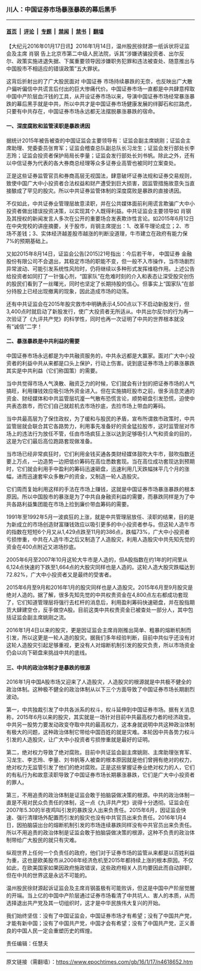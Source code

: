 ### 川人：中国证券市场暴涨暴跌的幕后黑手

---

#### [首页](../../../..?n4618652) &nbsp;|&nbsp; [评论](../../../../../epoch-comment?n4618652) &nbsp;|&nbsp; [专题](../../../../../epoch-special?n4618652) &nbsp;|&nbsp; [禁闻](../../../../../epoch-news?n4618652) &nbsp;|&nbsp; [禁书](../../../../../books?n4618652) &nbsp;|&nbsp; [翻墙](https://github.com/gfw-breaker/nogfw/blob/master/README.md?n4618652)


<div class="post_content" id="artbody" itemprop="articleBody">
 <!-- article content begin -->
 <p>
  【大纪元2016年01月17日讯】2016年1月14日，温州股民徐财源一纸诉状将证监会及主席
  <ok href="https://www.epochtimes.com/gb/tag/%E8%82%96%E9%92%A2.html">
   肖钢
  </ok>
  告上北京市第二中级人民法院，诉其“涉嫌诱骗投资者、出尔反尔、政策实施进退失据、下属重要领导因涉嫌职务犯罪和违法被查处、随意推出与中国股市不相适应的错误政策”五大罪状。
 </p>
 <p>
  这背后折射出的了广大股民面对
  <ok href="https://www.epochtimes.com/gb/tag/%E4%B8%AD%E5%9B%BD%E8%AF%81%E5%88%B8.html">
   中国证券
  </ok>
  市场持续暴跌的无奈，也反映出广大散户偏听偏信中共谎言后付出的巨大惨痛代价。中国证券市场一直都是中共肆意榨取中国中产阶层血汗钱的工具，从开设证券市场以来，导演中国证券市场经常暴涨暴跌的幕后黑手就是中共，所以中共才是中国证券市场健康发展的绊脚石和拦路虎，只要有中共存在，中国证券市场永远都无法摆脱暴涨暴跌的宿命。
 </p>
 <p>
  <h4>
   一、深度腐败和监管渎职是暴跌诱因
  </h4>
  <p>
   据统计2015年被告被查的中国证监会主要领导有：证监会副主席姚刚；证监会主席助理、党委委员张育军；证监会稽查总队副总队长习龙生；证监会发行部处长李志玲；证监会投资者保护局局长李量；证监会发行部处长刘书帆。除此之外，还有以中信证券为代表的各大券商总经理等众多证券业高管也被同时立案查处。
  </p>
  <p>
   正是这些证券监管官员和券商高层无视国法，肆意破坏证券法规和证券交易规则，致使中国广大中小投资者合法权益和财产遭受到巨大损害，因监管措施故意失当直接酿成了罕见的股灾。所以中共证券监管体制的深度腐败是暴跌的直接诱因。
  </p>
  <p>
   不仅如此，中共证券业管理层故意渎职，并在公共媒体面前利用谎言欺骗广大中小投资者做出错误投资决策，以实现其个人既得利益。中共证监会主要领导如
   <ok href="https://www.epochtimes.com/gb/tag/%E8%82%96%E9%92%A2.html">
    肖钢
   </ok>
   及其授权的新闻发言人多次在公开的重要场合发表欺诈性言论。如2015年6月12日在中央党校的讲座摘要，关于股市，肖钢主席提出：1、改革牛理论成立；2、市场不差钱；3、实体经济越差股市越涨的判断没道理，牛市建立在政府有能力保7%的预期基础上。
  </p>
  <p>
   又如2015年8月14日，证监会公告[2015]21号指出：今后若干年，
   <ok href="https://www.epochtimes.com/gb/tag/%E4%B8%AD%E5%9B%BD%E8%AF%81%E5%88%B8.html">
    中国证券
   </ok>
   金融股份有限公司不会退出，其稳定市场的职能不变，但一般不入市操作，当市场剧烈异常波动、可能引发系统性风险时，仍将继续以多种形式发挥维稳作用。上述公告给投资者如同打了一针强心剂，“国家队”在危难时刻的介入和表态让深受股灾创伤的股民们看到了一丝曙光，同时也坚定了长期持股的信心。但事实上“国家队”在部分持股上已经出现撤离的现象，因此造成市场的动荡。
  </p>
  <p>
   还有中共证监会在2015年股灾救市中明确表示4,500点以下不启动新股发行，但3,400点时就启动了新股发行，使广大投资者无所适从。中共出尔反尔的行为再一次验证了《九评共产党》的科学性，同时也再一次证明了中共的世界根本就没有“诚信”二字！
  </p>
  <p>
   <h4>
    二、暴涨暴跌是中共利益的需要
   </h4>
   <p>
    中国证券市场永远都是为中共融资服务的，中共永远都是大赢家。面对广大中小投资者的利益中共从来都是口头上保护，行动上伤害。说到底证券市场上的暴涨暴跌其实是中共利益（它们称国策）的需要。
   </p>
   <p>
    当中共觉得市场人气涣散、融资乏力的时候，它们就会有计划的把证券市场的人气搞旺，利用赚钱效应吸引场外资金进入。但在实施搞旺股市之前，很多消息灵通的资金、财经媒体和中共监管层坑瀣一气散布恐慌言论，顺势砸盘引发恐慌，迫使中共表态救市，而它们自己就趁机去市场抄底，去捡市场上带血的筹码。
   </p>
   <p>
    当中共最高层为了保住政权，为了缓和与股民的矛盾，宣布所谓救市政策时，中共监管层就会联合其它各路势力，利用事先准备好的资金猛拉股市，这时监管层对市场上的违法行为放任不管，任由市场疯狂上涨以达到足够吸引人气和资金的目的，这是为它们最后高位跑路套现做准备。
   </p>
   <p>
    当市场已经非常疯狂时，它们利用金钱买通各类财经媒体鼓吹大牛市，鼓吹指数还要上万点，一边造势一边把低价筹码在高位悉数套现。当在高位成功套现达到预期时，它们就会利用手中盈利的筹码迅速砸盘，迅速利用几天跌幅抹平几个月的涨幅，进而迅速套牢众多散户的资金，又制造一轮人造股灾。
   </p>
   <p>
    它们周而复始利用这样的手法在市场上赚钱，这就是中国证券市场暴涨暴跌的根本原因。所以中国股市的暴涨是为了中共自身融资利益的需要，而暴跌同样是为了中共各路利益集团能在市场上捡到廉价带血筹码的需要。
   </p>
   <p>
    1991年至1992年5月一波疯狂的上涨，就是中共管理层放任、渎职的结果，目的是为新成立的市场创造财富赚钱效应以吸引更多的中小投资者参与。但这轮人造牛市的指数在短短6个月又从1,429点跌至11月的386点，跌幅73%，广大中小投资者亏损惨重，中共在人造牛市之后又制造了人造股灾，利用人造股灾中共先知先觉的资金在400点附近又进场抄底。
   </p>
   <p>
    2005年6月至2007年10月这轮大牛市是人造的，但A股指数在约1年的时间里从6,124点快速的下跌至1,664点的大股灾同样也是人造的。这轮人造大股灾跌幅达到72.82%，广大中小投资者又是最终的受害者。
   </p>
   <p>
    2015年6月至9月和2016年1月的股灾同样也是人造股灾。2015年6月至9月股灾是绝对人造的。据了解，很多先知先觉的中共权贵资金在4,800点左右都成功套现了，它们知道管理层将强行去杠杆的消息后，利用盈利筹码快速砸盘，并在股指期货大肆建空仓，反手做空A股。目前这类中共权贵资金已被查处一部分人，其中包括证监会副主席姚刚之流。
   </p>
   <p>
    2016年1月4日以来的股灾，更是因证监会主席肖刚推出简单、粗暴的熔断机制而引发，所以这更是一轮人造的股灾。据我们多年经验判断，目前中共似乎还没有对这轮人造股灾引起足够重视，更没有人对熔断机制引发的股灾负责，所以市场资金仍会以向下砸盘来挑战中共的底线。
   </p>
   <p>
    <h4>
     三、中共的政治体制才是暴跌的根源
    </h4>
    <p>
     2016年1月中国A股市场又迎来了人造股灾，人造股灾的根源就是中共极不健全的政治体制。这种极不健全的政治体制从以下三个方面导致了中国证券市场长期剧烈波动。
    </p>
    <p>
     第一，中共独裁引发了中共各派系的权斗，权斗延伸到中国证券市场。据有关消息称，2015年6月以来的股灾，其实就是一场针对目前中共最高权力者的经济政变。中共另一股势力要发动政变夺取中共的最高权力，这本身就说明中共这种政治体制有极大的问题，这种政治体制它带给中国百姓的就是灾难。本轮因中共各势力权斗引发的人造股灾，让广大中小投资者亏损惨重就是最好的证明。
    </p>
    <p>
     第二，绝对权力导致了绝对腐败。目前中共证监会副主席姚刚、主席助理张育军、习龙生、李志玲、李量、刘书帆等人被查的根本原因就是他们曾拥有绝对的权力，绝对权力无监管引发了他们的绝对腐败。正是这些掌握证券业绝对权力的人，它们的有私行为和故意渎职导致了中国证券市场长期暴涨暴跌，它们是广大中小投资者的罪人。
    </p>
    <p>
     第三，不用追责的政治体制是证监会敢于拍脑袋做决策的根源。中共的政治体制一直是不用对民众负责任的体制，这一点《九评共产党》说得十分透彻。证监会在2007年5.30的半夜鸡叫引发的暴跌没人出来负责任。2015年6月，因证监会快速、强行清理场外配置而引发的股灾也没有中共官员出来负责任。2016年1月4日，因拍脑袋出台的熔断机制引发的市场连续暴跌同样没有中共官员出来负责任。所以不用追责的政治体制是证监会敢于拍脑袋做决策的根源，这种不负责的政治体制带给广大股民的就只有灾难。
    </p>
    <p>
     纵观世界上任何一个负责任的政府，他们对于证券市场的监管从来都是以百姓利益为重，这也是欧美股市从2008年经济危机至2015年都持续上涨的根本原因。不仅如此，在欧美国家如果因政府施政错误，这些政府相关人员均要因此而自动辞职，但在中共的世界这是永远不可能的。
    </p>
    <p>
     温州股民徐财源起诉证监会及主席肖钢虽极有可能败诉，但这是中国中产阶层觉醒的开端。当上亿的中国中产阶层通过证券市场看清了中共坑人、害人的本质，从而选择退出共产党及其一切组织时，这才是中华民族伟大复兴的开始。
    </p>
    <p>
     我们始终坚信：没有了中国证监会，中国证券市场才有希望；没有了中国共产党，才能有新中国；没有了中国共产党，中国才会有希望；没有了中国共产党，正义善良的中国人民一定会重塑历史的辉煌。
    </p>
    <p>
     责任编辑：任慧夫
    </p>
    <!-- article content end -->
    <div id="below_article_ad">
    </div>
   </p>
  </p>
 </p>
</div>


---

原文链接（需翻墙）：https://www.epochtimes.com/gb/16/1/17/n4618652.htm